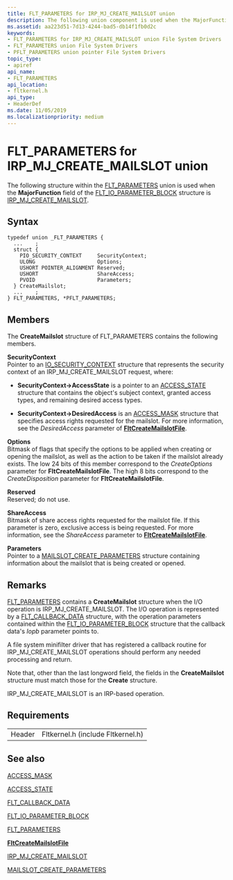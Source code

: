 ```yaml
---
title: FLT_PARAMETERS for IRP_MJ_CREATE_MAILSLOT union
description: The following union component is used when the MajorFunction field of the FLT_IO_PARAMETER_BLOCK structure for the operation is IRP_MJ_CREATE_MAILSLOT.
ms.assetid: aa223d51-7d13-4244-bad5-db14f1fb0d2c
keywords:
- FLT_PARAMETERS for IRP_MJ_CREATE_MAILSLOT union File System Drivers
- FLT_PARAMETERS union File System Drivers
- PFLT_PARAMETERS union pointer File System Drivers
topic_type:
- apiref
api_name:
- FLT_PARAMETERS
api_location:
- fltkernel.h
api_type:
- HeaderDef
ms.date: 11/05/2019
ms.localizationpriority: medium
---
```


# FLT_PARAMETERS for IRP_MJ_CREATE_MAILSLOT union

The following structure within the [FLT_PARAMETERS](https://docs.microsoft.com/windows-hardware/drivers/ddi/fltkernel/ns-fltkernel-_flt_parameters) union is used when the **MajorFunction** field of the [FLT_IO_PARAMETER_BLOCK](https://docs.microsoft.com/windows-hardware/drivers/ddi/content/fltkernel/ns-fltkernel-_flt_io_parameter_block) structure is [IRP_MJ_CREATE_MAILSLOT](irp-mj-create-mailslot.md).

## Syntax

```ManagedCPlusPlus
typedef union _FLT_PARAMETERS {
  ...    ;
  struct {
    PIO_SECURITY_CONTEXT     SecurityContext;
    ULONG                    Options;
    USHORT POINTER_ALIGNMENT Reserved;
    USHORT                   ShareAccess;
    PVOID                    Parameters;
  } CreateMailslot;
  ...    ;
} FLT_PARAMETERS, *PFLT_PARAMETERS;
```

## Members

The **CreateMailslot** structure of FLT_PARAMETERS contains the following members.

**SecurityContext**  
Pointer to an [IO_SECURITY_CONTEXT](https://docs.microsoft.com/windows-hardware/drivers/ddi/content/wdm/ns-wdm-_io_security_context) structure that represents the security context of an IRP_MJ_CREATE_MAILSLOT request, where:

- **SecurityContext->AccessState** is a pointer to an [ACCESS_STATE](https://docs.microsoft.com/windows-hardware/drivers/ddi/wdm/ns-wdm-_access_state) structure that contains the object's subject context, granted access types, and remaining desired access types.

- **SecurityContext->DesiredAccess** is an [ACCESS_MASK](https://docs.microsoft.com/windows-hardware/drivers/kernel/access-mask) structure that specifies access rights requested for the mailslot. For more information, see the *DesiredAccess* parameter of [**FltCreateMailslotFile**](https://docs.microsoft.com/windows-hardware/drivers/ddi/fltkernel/nf-fltkernel-fltcreatemailslotfile).

**Options**  
Bitmask of flags that specify the options to be applied when creating or opening the mailslot, as well as the action to be taken if the mailslot already exists. The low 24 bits of this member correspond to the *CreateOptions* parameter for **FltCreateMailslotFile**. The high 8 bits correspond to the *CreateDisposition* parameter for **FltCreateMailslotFile**.

**Reserved**  
Reserved; do not use.

**ShareAccess**  
Bitmask of share access rights requested for the mailslot file. If this parameter is zero, exclusive access is being requested. For more information, see the *ShareAccess* parameter to [**FltCreateMailslotFile**](https://docs.microsoft.com/windows-hardware/drivers/ddi/content/fltkernel/nf-fltkernel-fltcreatemailslotfile).

**Parameters**  
Pointer to a [MAILSLOT_CREATE_PARAMETERS](https://docs.microsoft.com/windows-hardware/drivers/ddi/wdm/ns-wdm-_mailslot_create_parameters) structure containing information about the mailslot that is being created or opened.


## Remarks

[FLT_PARAMETERS](https://docs.microsoft.com/windows-hardware/drivers/ddi/fltkernel/ns-fltkernel-_flt_parameters) contains a **CreateMailslot** structure when the I/O operation is IRP_MJ_CREATE_MAILSLOT. The I/O operation is represented by a [FLT_CALLBACK_DATA](https://docs.microsoft.com/windows-hardware/drivers/ddi/fltkernel/ns-fltkernel-_flt_callback_data) structure, with the operation parameters contained within the [FLT_IO_PARAMETER_BLOCK](https://docs.microsoft.com/windows-hardware/drivers/ddi/fltkernel/ns-fltkernel-_flt_io_parameter_block) structure that the callback data's *Iopb* parameter points to.

A file system minifilter driver that has registered a callback routine for IRP_MJ_CREATE_MAILSLOT operations should perform any needed processing and return.

Note that, other than the last longword field, the fields in the **CreateMailslot** structure must match those for the **Create** structure.

IRP_MJ_CREATE_MAILSLOT is an IRP-based operation.

## Requirements

|   |   |
| - | - |
| Header| Fltkernel.h (include Fltkernel.h) |

## See also

[ACCESS_MASK](https://docs.microsoft.com/windows-hardware/drivers/kernel/access-mask)

[ACCESS_STATE](https://docs.microsoft.com/windows-hardware/drivers/ddi/content/wdm/ns-wdm-_access_state)

[FLT_CALLBACK_DATA](https://docs.microsoft.com/windows-hardware/drivers/ddi/content/fltkernel/ns-fltkernel-_flt_callback_data)

[FLT_IO_PARAMETER_BLOCK](https://docs.microsoft.com/windows-hardware/drivers/ddi/content/fltkernel/ns-fltkernel-_flt_io_parameter_block)

[FLT_PARAMETERS](https://docs.microsoft.com/windows-hardware/drivers/ddi/content/fltkernel/ns-fltkernel-_flt_parameters)

[**FltCreateMailslotFile**](https://docs.microsoft.com/windows-hardware/drivers/ddi/content/fltkernel/nf-fltkernel-fltcreatemailslotfile)

[IRP_MJ_CREATE_MAILSLOT](irp-mj-create-mailslot.md)

[MAILSLOT_CREATE_PARAMETERS](https://docs.microsoft.com/windows-hardware/drivers/ddi/wdm/ns-wdm-_mailslot_create_parameters)

